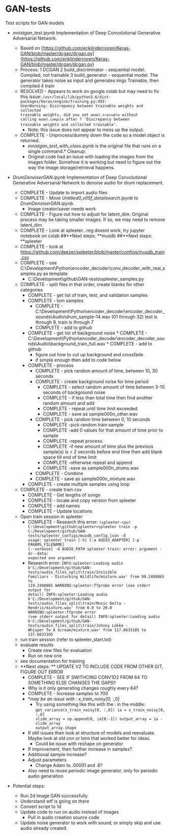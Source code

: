 # GAN-tests
Test scripts for GAN models

* *mnistgan_test.ipynb* Implementation of Deep Convolutional Generative Adversarial Network.
	* Based on [https://github.com/eriklindernoren/Keras-GAN/blob/master/dcgan/dcgan.py](https://github.com/eriklindernoren/Keras-GAN/blob/master/dcgan/dcgan.py)
	* Process:
		1 DCGAN
		2 build_discriminator - sequential model. Compiled, not trainable
		3 build_generator - sequential model. The generator takes noise as input and generates imgs  Trainable, then compiled
		4 train
	* RESOLVED - Appears to work on google colab but may need to fix this issue: <code>/usr/local/lib/python3.6/dist-packages/keras/engine/training.py:493: UserWarning: Discrepancy between trainable weights and collected trainable weights, did you set `model.trainable` without calling `model.compile` after ?
  'Discrepancy between trainable weights and collected trainable'</code>.
		* Note: this issue does not appear to mess up the output.
	* COMPLETE - Unprocess/dummy down the code so a model object is returned.  
		* *mnistgan_test_with_class.ipynb* is the original file that runs on a single command.* Cleanup:
		* Original code had an issue with loading the images from the images folder.  Somehow it is working but need to figure out the way the image storage/retrieval happens. 

* *DrumDenoiserGAN.ipynb* Implementation of Deep Convolutional Generative Adversarial Network to denoise audio for drum replacement.
	* COMPLETE - Update to import audio files
	* COMPLETE - Move *Untitled0_v05f_detailsearch.ipynb* to *DrumDenoiserGAN.ipynb*.
		* Image creator/saver needs work
	* COMPLETE - Figure out how to adjust for latent_dim. Original process may be taking smaller images. If so, we may need to remove latent_dim.
	* COMPLETE -  Look at spleeter...reg doesnt work, try jupyter notebook on colab
	##**Next steps: **musdb
	##**Next steps: **spleeter
	* COMPLETE - look at https://github.com/deezer/spleeter/blob/master/configs/musdb_train.csv
	* COMPLETE - use C:\Development\Python\encoder_decoder\conv_decoder_with_real_samples.py as template
		* C:\Development\github\GAN-tests\spleeter_samples.py
	* COMPLETE - split files in that order, create blanks for other categories
		* COMPLETE - get list of train, test, and validation samples
		* COMPLETE - tom samples
			* COMPLETE - C:\Development\Python\encoder_decoder\encoder_decoder_sounds\Audio\drum_sample-14.wav (01 through 32)
			test is through 9, train is through 7
			* COMPLETE - add to github
		* COMPLETE - get list of background noise
				* COMPLETE - C:\Development\Python\encoder_decoder\encoder_decoder_sounds\Audio\background_train_full.wav
				* COMPLETE - add to github		
			* figure out how to cut up background and crossfade
			* if simple enough then add to code below
		* COMPLETE - process
			* COMPLETE - pick random amount of time, between 10, 30 seconds
			* COMPLETE - create background noise for time period
				* COMPLETE - select random amount of time between 3-10 seconds of background noise
				* COMPLETE - if less than total time then find another random amount and add
				* COMPLETE - repeat until time limit exceeded.
				* COMPLETE - save as sample000n_other.wav
			* COMPLETE - pick random time between 0, 10 seconds 
				* COMPLETE -pick random train sample
				* COMPLETE -add 0 values for that amount of time prior to sample
				* COMPLETE -repeat process.
				* COMPLETE -if new amount of time plus the previous sample(s) is < 2 seconds before end time then add blank space till end of time limit
				* COMPLETE -otherwise repeat and append
				* COMPLETE -save as sample000n_drums.wav
			* COMPLETE - Combine
			* COMPLETE - save as sample000n_mixture.wav
		* COMPLETE - create multiple samples using loop
	* COMPLETE - create train csv
		* COMPLETE - Get lengths of songs
		* COMPLETE - locate and copy version from spleeter
		* COMPLETE - add names
		* COMPLETE - Update locations
	* Open train session in spleeter
		* COMPLETE - Research this error: <code>(spleeter-cpu) C:\Development\github\spleeter>spleeter train -p C:/Development/github/GAN-tests/spleeter_configs/musdb_config.json -d
usage: spleeter train [-h] [-a AUDIO_ADAPTER] [-p PARAMS_FILENAME] [--verbose]
                      -d AUDIO_PATH
spleeter train: error: argument -d/--data: expected one argument</code>
		* Research error: <code>INFO:spleeter:Loading audio b'C:/Development/github/GAN-tests/audio_files_split\\train/Invisible Familiars - Disturbing Wildlife/mixture.wav' from 99.2498865 to 119.2498865
WARNING:spleeter:ffprobe error (see stderr output for detail)
INFO:spleeter:Loading audio b'C:/Development/github/GAN-tests/audio_files_split\\train/Music Delta - Hendrix/mixture.wav' from 0.0 to 20.0
WARNING:spleeter:ffprobe error (see stderr output for detail)
INFO:spleeter:Loading audio b'C:/Development/github/GAN-tests/audio_files_split\\train/Johnny Lokke - Whisper To A Scream/mixture.wav' from 117.6633105 to 137.6633105</code>
	* run train session (refer to spleeter_start.txt)
	* evaluate results
		* Create new files for evaluation
		* Run on new one
	* see documentation for training	
	* **Next steps: ** UPDATE V2 TO INCLUDE CODE FROM OTHER GIT, FIGURE OUT ERROR
		* COMPLETE - SEE IF SWITHCING CONV1D2 FROM 64 TO SOMETHING ELSE CHANGES THE GAPS!!
		* Why is it only generating changes roughly every 64?
		* COMPLETE - Increase samples to 700
		* **may be an issue with : x_train_noisy[0, :,0]*
			 * Try using something like this with the : in the middle: <code>get_variance(x_train_noisy[0, :,0])
			 ia = x_train_noisy[0, :,0]
slide_array = np.append(0, ia[0:-1])
output_array = ia - slide_array
output_array.shape</code>
		* If still issues then look at structure of models and reevaluate. Maybe look at old cnn or lstm that worked better for ideas.
			* Could be issue with reshape on generator
		* If improvement, then further increase in samples?
		* Additional sample increase?
		* Adjust parameters
			* Change Adam to .00001 and .8?
		* Also need to reuse periodic image generator, only for periodic audio generation

	
* Potential steps:
	* Run 2d image GAN successfully
	* Understand wtf is going on there
	* Convert script to 1d
	* Update code to run on audio instead of images
		* Pull in audio creation source code
	* Update noise generator to work with sound, or simply skip and use audio already created.
	
